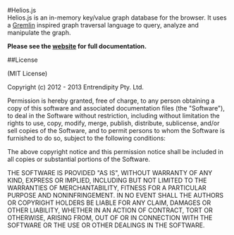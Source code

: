 #Helios.js  
Helios.js is an in-memory key/value graph database for the browser. It uses a [Gremlin](http://gremlin.tinkerpop.com) inspired graph traversal language to query, analyze and manipulate the graph.  

__Please see the [website](http://entrendipity.github.com/helios.js/) for full documentation.__

##License  

(MIT License)

Copyright (c) 2012 - 2013 Entrendipity Pty. Ltd.

Permission is hereby granted, free of charge, to any person obtaining a copy of this software and associated documentation files (the "Software"), to deal in the Software without restriction, including without limitation the rights to use, copy, modify, merge, publish, distribute, sublicense, and/or sell copies of the Software, and to permit persons to whom the Software is furnished to do so, subject to the following conditions:

The above copyright notice and this permission notice shall be included in all copies or substantial portions of the Software.

THE SOFTWARE IS PROVIDED "AS IS", WITHOUT WARRANTY OF ANY KIND, EXPRESS OR IMPLIED, INCLUDING BUT NOT LIMITED TO THE WARRANTIES OF MERCHANTABILITY, FITNESS FOR A PARTICULAR PURPOSE AND NONINFRINGEMENT. IN NO EVENT SHALL THE AUTHORS OR COPYRIGHT HOLDERS BE LIABLE FOR ANY CLAIM, DAMAGES OR OTHER LIABILITY, WHETHER IN AN ACTION OF CONTRACT, TORT OR OTHERWISE, ARISING FROM, OUT OF OR IN CONNECTION WITH THE SOFTWARE OR THE USE OR OTHER DEALINGS IN THE SOFTWARE.
